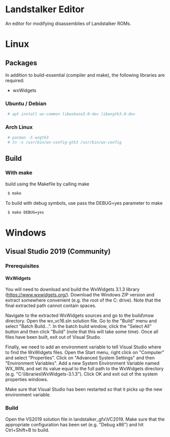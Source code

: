 # Landstalker Editor

An editor for modifying disassemblies of Landstalker ROMs.

# Linux

## Packages

In addition to build-essential (compiler and make), the following libraries are required:
- wxWidgets

### Ubuntu / Debian

```sh
 # apt install wx-common libwxbase3.0-dev libwxgtk3.0-dev
```

### Arch Linux

```sh
 # pacman -S wxgtk3
 # ln -s /usr/bin/wx-config-gtk3 /usr/bin/wx-config
```

## Build

### With make

 build using the Makefile by calling make

```sh
 $ make
```

To build with debug symbols, use pass the DEBUG=yes parameter to make

```sh
 $ make DEBUG=yes
```

# Windows

## Visual Studio 2019 (Community)

### Prerequisites

#### WxWidgets

You will need to download and build the WxWidgets 3.1.3 library (https://www.wxwidgets.org/). Download the Windows ZIP version and extract somewhere convenient (e.g. the root of the C: drive). Note that the final extracted path cannot contain spaces.

Navigate to the extracted WxWidgets sources and go to the build\msw directory. Open the wx_vc16.sln solution file. Go to the "Build" menu and select "Batch Build...". In the batch build window, click the "Select All" button and then click "Build" (note that this will take some time). Once all files have been built, exit out of Visual Studio.

Finally, we need to add an environment variable to tell Visual Studio where to find the WxWidgets files. Open the Start menu, right click on "Computer" and select "Properties". Click on "Advanced System Settings" and then "Environment Variables". Add a new System Environment Variable named WX_WIN, and set its value equal to the full path to the WxWidgets directory (e.g. "C:\libraries\WxWidgets-3.1.3"). Click OK and exit out of the system properties windows.

Make sure that Visual Studio has been restarted so that it picks up the new environment variable.

### Build

Open the VS2019 solution file in landstalker_gfx\VC2019. Make sure that the appropriate configuration has been set (e.g. "Debug x86") and hit Ctrl+Shift+B to build.
